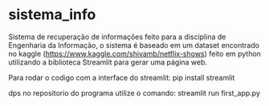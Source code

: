 # sistema_info
Sistema de recuperação de informações feito para a disciplina de Engenharia da Informação, o sistema é baseado em um dataset encontrado no kaggle (https://www.kaggle.com/shivamb/netflix-shows)
feito em python utilizando a biblioteca Streamlit para gerar uma página web.

Para rodar o codigo com a interface do streamlit:
pip install streamlit

dps no repositorio do programa utilize o comando:
streamlit run first_app.py

